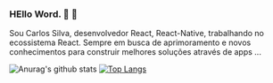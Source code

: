 ### HEllo Word.   🚀 🚀

Sou Carlos Silva, desenvolvedor React, React-Native, trabalhando no ecossistema React.
Sempre em busca de aprimoramento e novos conhecimentos para construir melhores soluções através de apps ...

![Anurag's github stats](https://github-readme-stats.vercel.app/api?username=CarlosTeixeira615&show_icons=true&theme=vue-dark )
[![Top Langs](https://github-readme-stats.vercel.app/api/top-langs/?username=CarlosTeixeira615&layout=compact&show_icons=true&theme=vue-dark)](https://github.com/CarlosTeixeira615/github-readme-stats)

